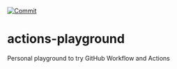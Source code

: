 [![Commit](https://github.com/rhcarvalho/actions-playground/actions/workflows/auto-commit.yml/badge.svg)](https://github.com/rhcarvalho/actions-playground/actions/workflows/auto-commit.yml)

# actions-playground
Personal playground to try GitHub Workflow and Actions
